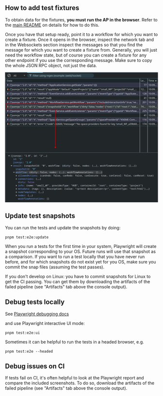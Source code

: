 ## How to add test fixtures

To obtain data for the fixtures, **you must run the AP in the browser**. Refer to the [main README](../README.md) on details for how to do this.

Once you have that setup ready, point it to a workflow for which you want to create a fixture. Once it opens in the browser, inspect the network tab and in the Websockets section inspect the messages so that you find the message for which you want to create a fixture from. Generally, you will just need the workflow state, but of course you can create a fixture for any other endpoint if you use the corresponding message. Make sure to copy the whole JSON RPC object, not just the data.

![Get fixture from WebSocket](fixtureFromWebsocket.webp)

## Update test snapshots

You can run the tests and update the snapshots by doing:

```
pnpm test:e2e:update
```

When you run a tests for the first time in your system, Playwright will create a snapshot corresponding to your OS. Future runs will use that snapshot as a comparison. If you want to run a test locally that you have never run before, and for which snapshots do not exist yet for you OS, make sure you commit the snap files (assuming the test passes).

If you don't develop on Linux: you have to commit snapshots for Linux to get the CI passing. You can get them by downloading the artifacts of the failed pipeline (see "Artifacts" tab above the console output).

## Debug tests locally

See [Playwright debugging docs](https://playwright.dev/docs/debug)

and use Playwright interactive UI mode:

```
pnpm test:e2e:ui
```

Sometimes it can be helpful to run the tests in a headed browser, e.g.

```
pnpm test:e2e --headed
```

## Debug issues on CI

If tests fail on CI, it's often helpful to look at the Playwright report and compare the included screenshots. To do so, download the artifacts of the failed pipeline (see "Artifacts" tab above the console output).
